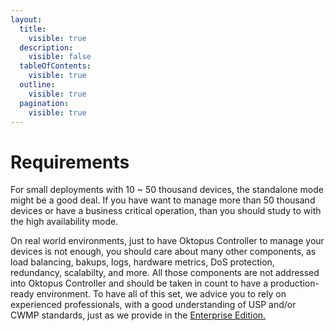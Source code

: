 ```yaml
---
layout:
  title:
    visible: true
  description:
    visible: false
  tableOfContents:
    visible: true
  outline:
    visible: true
  pagination:
    visible: true
---
```


# Requirements

For small deployments with 10 \~ 50 thousand devices, the standalone mode might be a good deal. If you have want to manage more than 50 thousand devices or have a business critical operation, than you should study to with the high availability mode.

On real world environments, just to have Oktopus Controller to manage your devices is not enough, you should care about many other components, as load balancing, bakups, logs, hardware metrics, DoS protection, redundancy, scalabilty, and more. All those components are not addressed into Oktopus Controller and should be taken in count to have a production-ready environment. To have all of this set, we advice you to rely on experienced professionals, with a good understanding of USP and/or CWMP standards, just as we provide in the [Enterprise Edition.](../features/#enterprise-edition)

